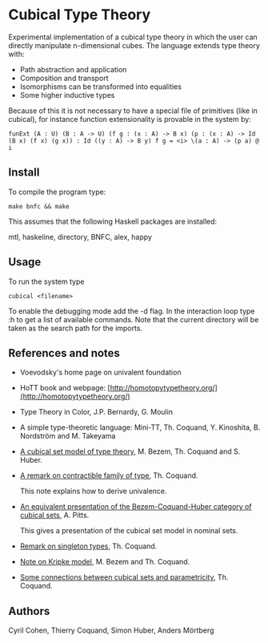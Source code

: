 Cubical Type Theory
===================

Experimental implementation of a cubical type theory in which the user
can directly manipulate n-dimensional cubes. The language extends type
theory with:

* Path abstraction and application
* Composition and transport
* Isomorphisms can be transformed into equalities
* Some higher inductive types

Because of this it is not necessary to have a special file of
primitives (like in cubical), for instance function extensionality is
provable in the system by:

`funExt (A : U) (B : A -> U) (f g : (x : A) -> B x)
       (p : (x : A) -> Id (B x) (f x) (g x)) :
       Id ((y : A) -> B y) f g = <i> \(a : A) -> (p a) @ i`


Install
-------

To compile the program type:

  `make bnfc && make`

This assumes that the following Haskell packages are installed:

  mtl, haskeline, directory, BNFC, alex, happy


Usage
-----

To run the system type

  `cubical <filename>`

To enable the debugging mode add the -d flag. In the interaction loop
type :h to get a list of available commands. Note that the current
directory will be taken as the search path for the imports.


References and notes
--------------------

 * Voevodsky's home page on univalent foundation

 * HoTT book and webpage:
   [http://homotopytypetheory.org/](http://homotopytypetheory.org/)

 * Type Theory in Color, J.P. Bernardy, G. Moulin

 * A simple type-theoretic language: Mini-TT, Th. Coquand,
   Y. Kinoshita, B. Nordström and M. Takeyama

 * [A cubical set model of type
   theory](http://www.cse.chalmers.se/~coquand/model1.pdf), M. Bezem,
   Th. Coquand and S. Huber.

 * [A remark on contractible family of
   type](http://www.cse.chalmers.se/~coquand/contr.pdf), Th. Coquand.

   This note explains how to derive univalence.

 * [An equivalent presentation of the Bezem-Coquand-Huber category of
   cubical sets](http://arxiv.org/abs/1401.7807), A. Pitts.

   This gives a presentation of the cubical set model in nominal sets.

 * [Remark on singleton
   types](http://www.cse.chalmers.se/~coquand/singl.pdf), Th. Coquand.

 * [Note on Kripke
   model](http://www.cse.chalmers.se/~coquand/countermodel.pdf), M. Bezem
   and Th. Coquand.

 * [Some connections between cubical sets and
   parametricity](http://www.cse.chalmers.se/~coquand/param.pdf),
   Th. Coquand.


Authors
-------

Cyril Cohen, Thierry Coquand, Simon Huber, Anders Mörtberg
